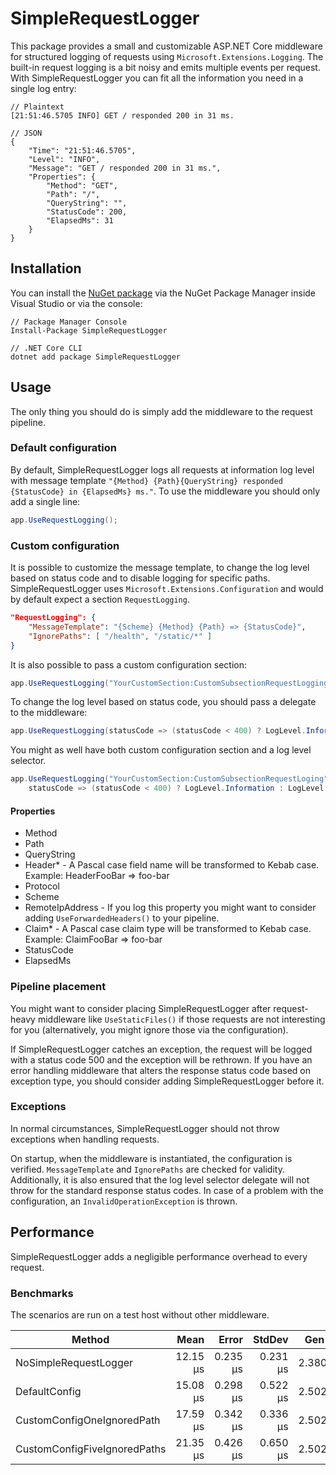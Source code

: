 # SimpleRequestLogger

This package provides a small and customizable ASP.NET Core middleware for structured logging 
of requests using `Microsoft.Extensions.Logging`. The built-in request logging is a bit noisy 
and emits multiple events per request. With SimpleRequestLogger you can fit all the information 
you need in a single log entry:

```
// Plaintext
[21:51:46.5705 INFO] GET / responded 200 in 31 ms.

// JSON
{
    "Time": "21:51:46.5705",
    "Level": "INFO",
    "Message": "GET / responded 200 in 31 ms.",
    "Properties": {
        "Method": "GET",
        "Path": "/",
        "QueryString": "",
        "StatusCode": 200,
        "ElapsedMs": 31
    }
}
```

## Installation

You can install the [NuGet package](https://www.nuget.org/packages/SimpleRequestLogger) via 
the NuGet Package Manager inside Visual Studio or via the console:

```
// Package Manager Console
Install-Package SimpleRequestLogger

// .NET Core CLI
dotnet add package SimpleRequestLogger
```

## Usage

The only thing you should do is simply add the middleware to the request pipeline.

### Default configuration

By default, SimpleRequestLogger logs all requests at information log level with message 
template `"{Method} {Path}{QueryString} responded {StatusCode} in {ElapsedMs} ms."`. 
To use the middleware you should only add a single line:

```csharp
app.UseRequestLogging();
```

### Custom configuration

It is possible to customize the message template, to change the log level based on 
status code and to disable logging for specific paths. SimpleRequestLogger uses 
`Microsoft.Extensions.Configuration` and would by default expect a section `RequestLogging`. 

```json
"RequestLogging": {
    "MessageTemplate": "{Scheme} {Method} {Path} => {StatusCode}",
    "IgnorePaths": [ "/health", "/static/*" ]
}
```

It is also possible to pass a custom configuration section: 

```csharp
app.UseRequestLogging("YourCustomSection:CustomSubsectionRequestLogging");
```

To change the log level based on status code, you should pass a delegate to the middleware:

```csharp
app.UseRequestLogging(statusCode => (statusCode < 400) ? LogLevel.Information : LogLevel.Error);
```

You might as well have both custom configuration section and a log level selector.

```csharp
app.UseRequestLogging("YourCustomSection:CustomSubsectionRequestLoging", 
    statusCode => (statusCode < 400) ? LogLevel.Information : LogLevel.Error);
```

#### Properties

- Method
- Path
- QueryString
- Header* - A Pascal case field name will be transformed to Kebab case. Example: HeaderFooBar => foo-bar
- Protocol
- Scheme
- RemoteIpAddress - If you log this property you might want to consider adding `UseForwardedHeaders()` to your pipeline.
- Claim* - A Pascal case claim type will be transformed to Kebab case. Example: ClaimFooBar => foo-bar
- StatusCode
- ElapsedMs

### Pipeline placement

You might want to consider placing SimpleRequestLogger after request-heavy middleware like `UseStaticFiles()` 
if those requests are not interesting for you (alternatively, you might ignore those via the configuration).

If SimpleRequestLogger catches an exception, the request will be logged with a status code 500 
and the exception will be rethrown. If you have an error handling middleware that alters the response 
status code based on exception type, you should consider adding SimpleRequestLogger before it. 

### Exceptions

In normal circumstances, SimpleRequestLogger should not throw exceptions when handling requests. 

On startup, when the middleware is instantiated, the configuration is verified. `MessageTemplate` 
and `IgnorePaths` are checked for validity. Additionally, it is also ensured that the log level selector 
delegate will not throw for the standard response status codes. In case of a problem with the configuration, 
an `InvalidOperationException` is thrown.

## Performance

SimpleRequestLogger adds a negligible performance overhead to every request. 

### Benchmarks

The scenarios are run on a test host without other middleware.

|                       Method |     Mean |    Error |   StdDev |  Gen 0 | Allocated |
|----------------------------- |---------:|---------:|---------:|-------:|----------:|
|        NoSimpleRequestLogger | 12.15 μs | 0.235 μs | 0.231 μs | 2.3804 |      7 KB |
|                DefaultConfig | 15.08 μs | 0.298 μs | 0.522 μs | 2.5024 |      8 KB |
|   CustomConfigOneIgnoredPath | 17.59 μs | 0.342 μs | 0.336 μs | 2.5024 |      8 KB |
| CustomConfigFiveIgnoredPaths | 21.35 μs | 0.426 μs | 0.650 μs | 2.5024 |      8 KB |
